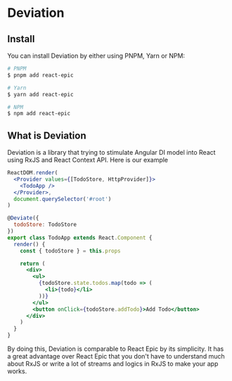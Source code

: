 # Deviation

## Install

You can install Deviation by either using PNPM, Yarn or NPM:

```bash
# PNPM
$ pnpm add react-epic

# Yarn
$ yarn add react-epic

# NPM
$ npm add react-epic
```

## What is Deviation

Deviation is a library that trying to stimulate Angular DI model into React using RxJS and React Context API. Here is our example

```jsx
ReactDOM.render(
  <Provider values={[TodoStore, HttpProvider]}>
    <TodoApp />
  </Provider>,
  document.querySelector('#root')
)

@Deviate({
  todoStore: TodoStore
})
export class TodoApp extends React.Component {
  render() {
    const { todoStore } = this.props

    return (
      <div>
        <ul>
          {todoStore.state.todos.map(todo => (
            <li>{todo}</li>
          ))}
        </ul>
        <button onClick={todoStore.addTodo}>Add Todo</button>
      </div>
    )
  }
}
```

By doing this, Deviation is comparable to React Epic by its simplicity. It has a great advantage over React Epic that you don't have to understand much about RxJS or write a lot of streams and logics in RxJS to make your app works.
